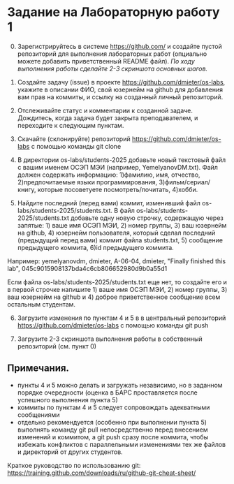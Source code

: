 # Задание на Лабораторную работу 1

0. Зарегистрируйтесь в системе https://github.com/ и создайте пустой репозиторий для выполнения лабораторных работ (опциально можете добавить приветственный README файл).
*По ходу выполнения работы сделайте 2-3 скриншота основных шагов.*

1. Создайте задачу (issue) в проекте https://github.com/dmieter/os-labs, укажите в описании ФИО, свой юзернейм на github для добавления вам прав на коммиты, и ссылку на созданный личный репозиторий.

2. Отслеживайте статус и комментарии к созданной задаче. Дождитесь, когда задача будет закрыта преподавателем, и переходите к следующим пунктам.

3. Скачайте (склонируйте) репозиторий https://github.com/dmieter/os-labs с помощью команды git clone

4. В директории os-labs/students-2025 добавьте новый текстовый файл с вашим именем ОСЭП МЭИ (например, YemelyanovDM.txt).
Файл должен содержать информацию: 1)фамилию, имя, отчество, 2)предпочитаемые языки программирования, 3)фильм/сериал/книгу, которые посоветуете посмотреть/почитать, 4)хобби.

5. Найдите последний (перед вами) коммит, изменивший файл os-labs/students-2025/students.txt. В файл os-labs/students-2025/students.txt добавьте одну новую строчку, содержащую через запятые: 1) ваше имя ОСЭП МЭИ, 2) номер группы, 3) ваш юзернейм на github, 4) юзернейм пользователя, который сделал последний (предыдущий перед вами) коммит файла students.txt, 5) сообщение предыдущего коммита, 6)id предыдущего коммита.

Например: yemelyanovdm, dmieter, А-06-04, dmieter, "Finally finished this lab", 045c9015908137bda4c6cb806652980d9b0a55d1

Если файла os-labs/students-2025/students.txt еще нет, то создайте его и в первой строчке напишите 1) ваше имя ОСЭП МЭИ, 2) номер группы, 3) ваш юзернейм на github и 4) доброе приветственное сообщение всем остальным студентам.

6. Загрузите изменения по пунктам 4 и 5 в в центральный репозиторий https://github.com/dmieter/os-labs с помощью команды git push

7. Загрузите 2-3 скриншота выполнения работы в собственный репозиторий (см. пункт 0)

## Примечания.
- пункты 4 и 5 можно делать и загружать независимо, но в заданном порядке очередности (оценка в БАРС проставляется после успешного выполнения пункта 5)
- коммиты по пунктам 4 и 5 следует сопровождать адекватными сообщениями
- отдельно рекомендуется (особенно при выполнении пункта 5) выполнять команду git pull непосредственно перед внесением изменений и коммитом, а git push сразу после коммита, чтобы избежать конфликтов с параллельными изменениями тех же файлов и директорий от других студентов.

Краткое руководство по использованию git: https://training.github.com/downloads/ru/github-git-cheat-sheet/
